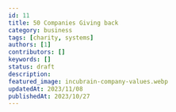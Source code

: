 ```yaml
---
id: 11
title: 50 Companies Giving back
category: business
tags: [charity, systems]
authors: [1]
contributors: []
keywords: []
status: draft
description:
featured_image: incubrain-company-values.webp
updatedAt: 2023/11/08
publishedAt: 2023/10/27
---
```

